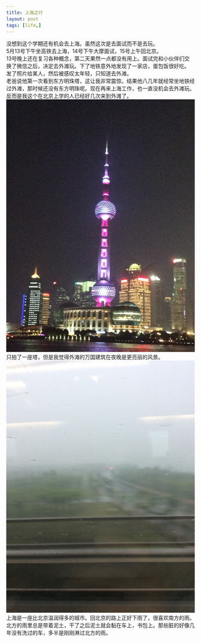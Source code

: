 ```yaml
---
title: 上海之行
layout: post
tags: [life,]
---
```


没想到这个学期还有机会去上海。虽然这次是去面试而不是去玩。  
5月13号下午坐高铁去上海，14号下午大摩面试，15号上午回北京。  
13号晚上还在复习各种概念，第二天果然一点都没有用上。面试完和小伙伴们交换了微信之后，决定去外滩玩。下了地铁意外地发现了一家店，蛋包饭很好吃。  
发了照片给某人，然后被感叹太年轻，只知道去外滩。  
老爸说他第一次看到东方明珠塔，这让我非常震惊。结果他八几年就经常坐地铁经过外滩，那时候还没有东方明珠呢。现在再来上海工作，也一直没机会去外滩玩。反而是我这个在北京上学的人已经好几次来到外滩了。  
![](media/files/2015/05/19/the-oriental-pearl-TV-tower.jpg)
只拍了一座塔，但是我觉得外滩的万国建筑在夜晚是更亮丽的风景。
![](media/files/2015/05/19/on-the-way.jpg)
上海是一座比北京温润得多的城市。回北京的路上正好下雨了，很喜欢南方的雨。北方的雨里总是带着泥土，干了之后泥土就会黏在车上，书包上。那些脏的好像几年没有洗过的车，多半是刚刚淋过北方的雨。

